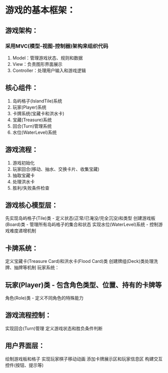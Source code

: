 # 游戏的基本框架：

## 游戏架构：

### 采用MVC(模型-视图-控制器)架构来组织代码
1. Model：管理游戏状态、规则和数据
2. View：负责图形界面展示
3. Controller：处理用户输入和游戏逻辑

## 核心组件：

1. 岛屿格子(IslandTile)系统
2. 玩家(Player)系统
3. 卡牌系统(宝藏卡和洪水卡)
4. 宝藏(Treasure)系统
5. 回合(Turn)管理系统
6. 水位(WaterLevel)系统

## 游戏流程：

1. 游戏初始化
2. 玩家回合(移动、抽水、交换卡片、收集宝藏)
3. 抽取宝藏卡
4. 处理洪水卡
5. 胜利/失败条件检查


## 游戏核心模型层：
先实现岛屿格子(Tile)类 - 定义状态(正常/已淹没/完全沉没)和类型
创建游戏板(Board)类 - 管理所有岛屿格子的集合和状态
实现水位(WaterLevel)系统 - 控制游戏难度递增机制

## 卡牌系统：
定义宝藏卡(Treasure Card)和洪水卡(Flood Card)类
创建牌组(Deck)类处理洗牌、抽牌等机制
玩家系统：

## 玩家(Player)类 - 包含角色类型、位置、持有的卡牌等
角色(Role)类 - 定义不同角色的特殊能力

## 游戏流程控制：
实现回合(Turn)管理
定义游戏状态和胜负条件判断

## 用户界面层：
绘制游戏板和格子
实现玩家棋子移动动画
添加卡牌展示区和玩家信息区
构建交互控件(按钮、提示等)

